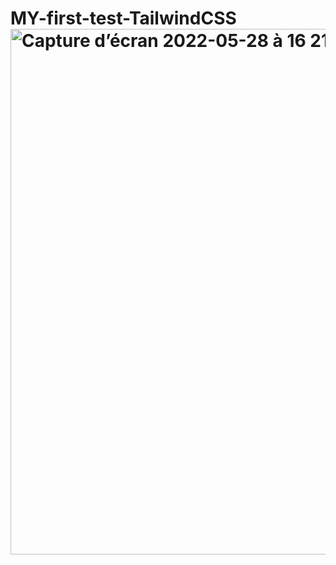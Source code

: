 # MY-first-test-TailwindCSS<img width="841" alt="Capture d’écran 2022-05-28 à 16 21 21" src="https://user-images.githubusercontent.com/78349294/170829449-bb924503-824d-45df-8ac1-28859fd96bc2.png">
